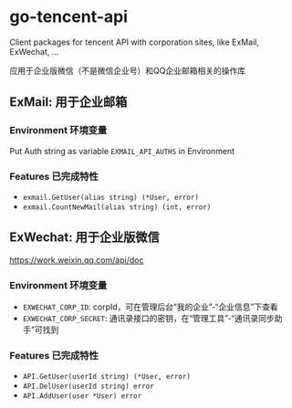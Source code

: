 # go-tencent-api
Client packages for tencent API with corporation sites, like ExMail, ExWechat, ...

应用于企业版微信（不是微信企业号）和QQ企业邮箱相关的操作库

## ExMail: 用于企业邮箱



### Environment 环境变量

Put Auth string as variable `EXMAIL_API_AUTHS` in Environment

### Features 已完成特性

- `exmail.GetUser(alias string) (*User, error)`
- `exmail.CountNewMail(alias string) (int, error)`


## ExWechat: 用于企业版微信

https://work.weixin.qq.com/api/doc

### Environment 环境变量

- `EXWECHAT_CORP_ID`: corpId，可在管理后台“我的企业”-“企业信息”下查看
- `EXWECHAT_CORP_SECRET`: 通讯录接口的密钥，在“管理工具”-“通讯录同步助手”可找到

### Features 已完成特性

- `API.GetUser(userId string) (*User, error)`
- `API.DelUser(userId string) error`
- `API.AddUser(user *User) error`

